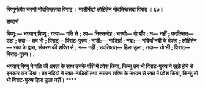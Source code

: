 **विष्णुर्गत्यैव चरणौ नोदतिष्ठत्तदा विराट् ।** **नाडीर्नद्यो लोहितेन नोदतिष्ठत्तदा विराट् ॥ ६७॥** 

**शब्दार्थ** 

**विष्णु:—** **भगवान् विष्णु** **; गत्या—** **गति से** **; एव—** **निस्सन्देह** **; चरणौ—** **दो पाँव** **; न—** **नहीं** **; उदतिष्ठत्—** **उठा** **; तदा—** **तब** **भी** **; विराट्—** **विराट-पुरुष** **; नाडी:—** **नाडिय़ाँ** **; नद्य:—** **नदियाँ नदी के देवता** **; लोहितेन—** **रक्त के द्वारा, संचरण की** **शक्ति से** **; न—** **नहीं** **; उदतिष्ठत्—** **हिला डुला** **; तदा—** **तो भी** **; विराट्—** **विराट-पुरुष।** **.** 

**भगवान् विष्णु ने गति की क्षमता के साथ उनके पाँवों में प्रवेश किया, किन्तु तब** **भी विराट-पुरुष ने खड़े होने से इनकार कर दिया। तब नदियों ने रक्त-नाडिय़ों तथा** **संचरण शक्ति के माध्यम से रक्त में प्रवेश किया, किन्तु तो भी विराट-पुरुष हिला डुला** **नहीं।** **** 